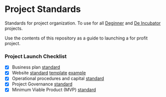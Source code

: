 # Project Standards

Standards for project organization. To use for all [Deginner](http://deginner.com) and [De Incubator](http://deginner.com/incubator) projects.
  
Use the contents of this repository as a guide to launching a for profit project.

### Project Launch Checklist

 + [x] Business plan [standard](https://github.com/isysd/standards-templates/blob/master/standards/business_plan.md)
 + [x] Website [standard](https://github.com/isysd/standards-templates/blob/master/standards/website.md) [template](http://github.com/deginner/website) [example](http://deginner.com)
 + [x] Operational procedures and capital [standard](https://github.com/isysd/standards-templates/blob/master/standards/operational_procedures.md)
 + [x] Project Governance [standard](https://github.com/isysd/standards-templates/blob/master/standards/governance.md)
 + [x] Minimum Viable Product (MVP) [standard](https://github.com/isysd/standards-templates/blob/master/standards/MVP.md)
